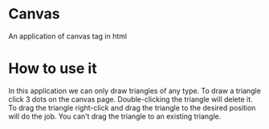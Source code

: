 # Canvas
An application of canvas tag in html

# How to use it
In this application we can only draw triangles of any type.
To draw a triangle click 3 dots on the canvas page.
Double-clicking the triangle will delete it.
To drag the triangle right-click and drag the triangle to the desired position will do the job.
You can’t drag the triangle to an existing triangle.
